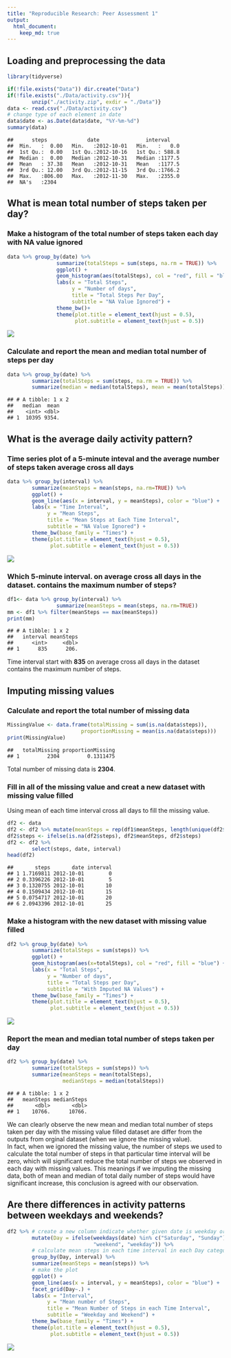 ```yaml
---
title: "Reproducible Research: Peer Assessment 1"
output: 
  html_document:
    keep_md: true
---
```



## Loading and preprocessing the data



```r
library(tidyverse)
```


```r
if(!file.exists("Data")) dir.create("Data")
if(!file.exists("./Data/activity.csv")){
        unzip("./activity.zip", exdir = "./Data")}
data <- read.csv("./Data/activity.csv")
# change type of each element in date
data$date <- as.Date(data$date, "%Y-%m-%d")
summary(data)
```

```
##      steps             date               interval     
##  Min.   :  0.00   Min.   :2012-10-01   Min.   :   0.0  
##  1st Qu.:  0.00   1st Qu.:2012-10-16   1st Qu.: 588.8  
##  Median :  0.00   Median :2012-10-31   Median :1177.5  
##  Mean   : 37.38   Mean   :2012-10-31   Mean   :1177.5  
##  3rd Qu.: 12.00   3rd Qu.:2012-11-15   3rd Qu.:1766.2  
##  Max.   :806.00   Max.   :2012-11-30   Max.   :2355.0  
##  NA's   :2304
```


## What is mean total number of steps taken per day?

### Make a histogram of the total number of steps taken each day with NA value ignored

```r
data %>% group_by(date) %>%
                summarize(totalSteps = sum(steps, na.rm = TRUE)) %>%
                ggplot() +
                geom_histogram(aes(totalSteps), col = "red", fill = "blue") +
                labs(x = "Total Steps", 
                     y = "Number of days", 
                     title = "Total Steps Per Day",
                     subtitle = "NA Value Ignored") +
                theme_bw()+
                theme(plot.title = element_text(hjust = 0.5), 
                      plot.subtitle = element_text(hjust = 0.5))
```

![](PA1_template_files/figure-html/histogram_withNA-1.png)<!-- -->

### Calculate and report the mean and median total number of steps per day

```r
data %>% group_by(date) %>%
        summarize(totalSteps = sum(steps, na.rm = TRUE)) %>%
        summarize(median = median(totalSteps), mean = mean(totalSteps))
```

```
## # A tibble: 1 x 2
##   median  mean
##    <int> <dbl>
## 1  10395 9354.
```

## What is the average daily activity pattern?

### Time series plot of a 5-minute inteval and the average number of steps taken average cross all days

```r
data %>% group_by(interval) %>%
        summarize(meanSteps = mean(steps, na.rm=TRUE)) %>%
        ggplot() +
        geom_line(aes(x = interval, y = meanSteps), color = "blue") +
        labs(x = "Time Interval",
             y = "Mean Steps",
             title = "Mean Steps at Each Time Interval",
             subtitle = "NA Value Ignored") +
        theme_bw(base_family = "Times") +
        theme(plot.title = element_text(hjust = 0.5),
              plot.subtitle = element_text(hjust = 0.5))
```

![](PA1_template_files/figure-html/time-series_withNA-1.png)<!-- -->

### Which 5-minute interval. on average cross all days in the dataset. contains the maximum number of steps?

```r
df1<- data %>% group_by(interval) %>%
                summarize(meanSteps = mean(steps, na.rm=TRUE)) 
mm <- df1 %>% filter(meanSteps == max(meanSteps))
print(mm)
```

```
## # A tibble: 1 x 2
##   interval meanSteps
##      <int>     <dbl>
## 1      835      206.
```

Time interval start with **835** on average cross all days in the dataset contains the maximum number of steps.

## Imputing missing values

### Calculate and report the total number of missing data

```r
MissingValue <- data.frame(totalMissing = sum(is.na(data$steps)),
                        proportionMissing = mean(is.na(data$steps)))
print(MissingValue)
```

```
##   totalMissing proportionMissing
## 1         2304         0.1311475
```
Total number of missing data is **2304**.

### Fill in all of the missing value and creat a new dataset with missing value filled

Using mean of each time interval cross all days to fill the missing value.


```r
df2 <- data
df2 <- df2 %>% mutate(meanSteps = rep(df1$meanSteps, length(unique(df2$date))))
df2$steps <- ifelse(is.na(df2$steps), df2$meanSteps, df2$steps)
df2 <- df2 %>%
        select(steps, date, interval)
head(df2)
```

```
##       steps       date interval
## 1 1.7169811 2012-10-01        0
## 2 0.3396226 2012-10-01        5
## 3 0.1320755 2012-10-01       10
## 4 0.1509434 2012-10-01       15
## 5 0.0754717 2012-10-01       20
## 6 2.0943396 2012-10-01       25
```


### Make a histogram with the new dataset with missing value filled

```r
df2 %>% group_by(date) %>%
        summarize(totalSteps = sum(steps)) %>%
        ggplot() +
        geom_histogram(aes(x=totalSteps), col = "red", fill = "blue") +
        labs(x = "Total Steps",
             y = "Number of days",
             title = "Total Steps per Day",
             subtitle = "With Imputed NA Values") +
        theme_bw(base_family = "Times") +
        theme(plot.title = element_text(hjust = 0.5),
              plot.subtitle = element_text(hjust = 0.5))
```

![](PA1_template_files/figure-html/histogram_filledNA-1.png)<!-- -->

### Report the mean and median total number of steps taken per day

```r
df2 %>% group_by(date) %>%
        summarize(totalSteps = sum(steps)) %>%
        summarize(meanSteps = mean(totalSteps), 
                  medianSteps = median(totalSteps))
```

```
## # A tibble: 1 x 2
##   meanSteps medianSteps
##       <dbl>       <dbl>
## 1    10766.      10766.
```
We can clearly observe the new mean and median total number of steps taken per day with the missing value filled
dataset are differ from the outputs from orginal dataset (when we ignore the missing value).  
In fact, when we ignored the missing value, the number of steps we used to calculate the total number of steps in that particular time interval will be zero, which will significant reduce the total number of steps we observed in each day with missing values.
This meanings if we imputing the missing data, both of mean and median of total daily number of steps would have significant increase, this conclusion is agreed with our observation.



## Are there differences in activity patterns between weekdays and weekends?


```r
df2 %>% # create a new column indicate whether given date is weekday or weekend
        mutate(Day = ifelse(weekdays(date) %in% c("Saturday", "Sunday"),
                            "weekend", "weekday")) %>%
        # calculate mean steps in each time interval in each Day category
        group_by(Day, interval) %>%
        summarize(meanSteps = mean(steps)) %>%
        # make the plot
        ggplot() +
        geom_line(aes(x = interval, y = meanSteps), color = "blue") +
        facet_grid(Day~.) +
        labs(x = "Interval",
             y = "Mean number of Steps",
             title = "Mean Number of Steps in each Time Interval",
             subtitle = "Weekday and Weekend") +
        theme_bw(base_family = "Times") +
        theme(plot.title = element_text(hjust = 0.5),
              plot.subtitle = element_text(hjust = 0.5))
```

![](PA1_template_files/figure-html/time-seriers-given-day-type_filledNA-1.png)<!-- -->
